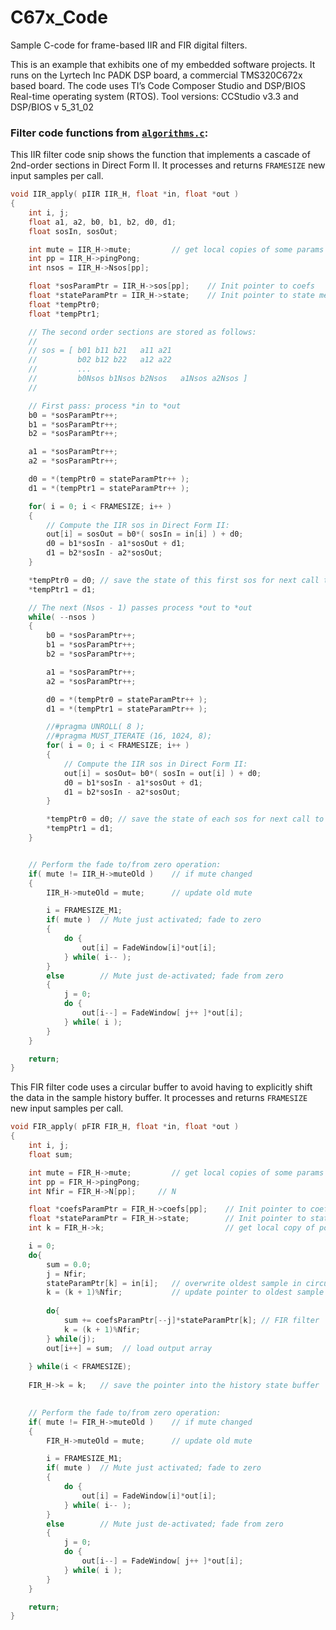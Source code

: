 # C67x_Code

Sample C-code for frame-based IIR and FIR digital filters.

This is an example that exhibits one of my embedded software projects. It runs on the Lyrtech Inc PADK DSP board, a commercial TMS320C672x based board. The code uses TI’s Code Composer Studio and DSP/BIOS Real-time operating system (RTOS). Tool versions: CCStudio v3.3 and DSP/BIOS v 5_31_02

### Filter code functions from [`algorithms.c`](algorithms.c "algorithms.c"):

This IIR filter code snip shows the function that implements a cascade of 2nd-order sections in Direct Form II. It processes and returns `FRAMESIZE` new input samples per call.
```c++
void IIR_apply( pIIR IIR_H, float *in, float *out )
{
    int i, j;
    float a1, a2, b0, b1, b2, d0, d1;
    float sosIn, sosOut;

    int mute = IIR_H->mute;         // get local copies of some params
    int pp = IIR_H->pingPong;
    int nsos = IIR_H->Nsos[pp];

    float *sosParamPtr = IIR_H->sos[pp];    // Init pointer to coefs
    float *stateParamPtr = IIR_H->state;    // Init pointer to state memory
    float *tempPtr0;
    float *tempPtr1;

    // The second order sections are stored as follows:
    //
    // sos = [ b01 b11 b21   a11 a21 
    //         b02 b12 b22   a12 a22
    //         ...
    //         b0Nsos b1Nsos b2Nsos   a1Nsos a2Nsos ]
    //

    // First pass: process *in to *out
    b0 = *sosParamPtr++;
    b1 = *sosParamPtr++;
    b2 = *sosParamPtr++;

    a1 = *sosParamPtr++;
    a2 = *sosParamPtr++;

    d0 = *(tempPtr0 = stateParamPtr++ );
    d1 = *(tempPtr1 = stateParamPtr++ );

    for( i = 0; i < FRAMESIZE; i++ )
    {
        // Compute the IIR sos in Direct Form II:
        out[i] = sosOut = b0*( sosIn = in[i] ) + d0;
        d0 = b1*sosIn - a1*sosOut + d1;
        d1 = b2*sosIn - a2*sosOut;
    }

    *tempPtr0 = d0; // save the state of this first sos for next call to IIR__apply()
    *tempPtr1 = d1;

    // The next (Nsos - 1) passes process *out to *out
    while( --nsos )
    {
        b0 = *sosParamPtr++;
        b1 = *sosParamPtr++;
        b2 = *sosParamPtr++;

        a1 = *sosParamPtr++;
        a2 = *sosParamPtr++;

        d0 = *(tempPtr0 = stateParamPtr++ );
        d1 = *(tempPtr1 = stateParamPtr++ );

        //#pragma UNROLL( 8 );
        //#pragma MUST_ITERATE (16, 1024, 8);
        for( i = 0; i < FRAMESIZE; i++ )
        {
            // Compute the IIR sos in Direct Form II:
            out[i] = sosOut= b0*( sosIn = out[i] ) + d0;
            d0 = b1*sosIn - a1*sosOut + d1;
            d1 = b2*sosIn - a2*sosOut;
        }

        *tempPtr0 = d0; // save the state of each sos for next call to IIR__apply()
        *tempPtr1 = d1;
    }


    // Perform the fade to/from zero operation:
    if( mute != IIR_H->muteOld )    // if mute changed
    {
        IIR_H->muteOld = mute;      // update old mute

        i = FRAMESIZE_M1;
        if( mute )  // Mute just activated; fade to zero
        {
            do {
                out[i] = FadeWindow[i]*out[i];
            } while( i-- );
        }
        else        // Mute just de-activated; fade from zero
        {
            j = 0;
            do {
                out[i--] = FadeWindow[ j++ ]*out[i];
            } while( i );
        }
    }

    return;
}
```


This FIR filter code uses a circular buffer to avoid having to explicitly shift the data in the sample history buffer. It processes and returns `FRAMESIZE` new input samples per call.
```c++
void FIR_apply( pFIR FIR_H, float *in, float *out )
{
    int i, j;
    float sum;

    int mute = FIR_H->mute;         // get local copies of some params
    int pp = FIR_H->pingPong;
    int Nfir = FIR_H->N[pp];     // N

    float *coefsParamPtr = FIR_H->coefs[pp];    // Init pointer to coefs
    float *stateParamPtr = FIR_H->state;        // Init pointer to state memory
    int k = FIR_H->k;                           // get local copy of pointer variable, k for speed

    i = 0;
    do{
        sum = 0.0;
        j = Nfir;        
        stateParamPtr[k] = in[i];   // overwrite oldest sample in circular buffer with new sample 
        k = (k + 1)%Nfir;           // update pointer to oldest sample in history state buffer
        
        do{
            sum += coefsParamPtr[--j]*stateParamPtr[k]; // FIR filter
            k = (k + 1)%Nfir;
        } while(j);
        out[i++] = sum;  // load output array
        
    } while(i < FRAMESIZE);
    
    FIR_H->k = k;   // save the pointer into the history state buffer

    
    // Perform the fade to/from zero operation:
    if( mute != FIR_H->muteOld )    // if mute changed
    {
        FIR_H->muteOld = mute;      // update old mute

        i = FRAMESIZE_M1;
        if( mute )  // Mute just activated; fade to zero
        {
            do {
                out[i] = FadeWindow[i]*out[i];
            } while( i-- );
        }
        else        // Mute just de-activated; fade from zero
        {
            j = 0;
            do {
                out[i--] = FadeWindow[ j++ ]*out[i];
            } while( i );
        }
    }

    return;
}
```

